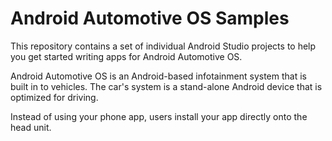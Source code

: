 Android Automotive OS Samples
=========================

This repository contains a set of individual Android Studio projects to help you get started
writing apps for Android Automotive OS.

Android Automotive OS is an Android-based infotainment system that is built in to vehicles. 
The car's system is a stand-alone Android device that is optimized for driving.

Instead of using your phone app, users install your app directly onto the head unit. 
